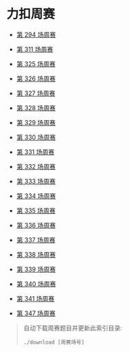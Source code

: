 # 力扣周赛

- [第 294 场周赛](294)

- [第 311 场周赛](311)

- [第 325 场周赛](325)

- [第 326 场周赛](326)

- [第 327 场周赛](327)

- [第 328 场周赛](328)

- [第 329 场周赛](329)

- [第 330 场周赛](330)

- [第 331 场周赛](331)

- [第 332 场周赛](332)

- [第 333 场周赛](333)

- [第 334 场周赛](334)

- [第 335 场周赛](335)

- [第 336 场周赛](336)

- [第 337 场周赛](337)

- [第 338 场周赛](338)

- [第 339 场周赛](339)

- [第 340 场周赛](340)

- [第 341 场周赛](341)

- [第 347 场周赛](347)

> 自动下载周赛题目并更新此索引目录:
> ```shell
> ./download [周赛场号]
> ```
